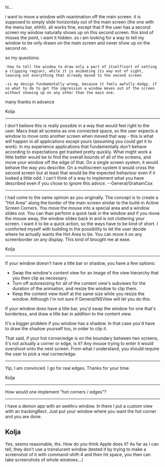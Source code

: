 


hi...


i want to move a window with nsanimation off the main screen. it is supposed to simply slide horizontaly out of the main screen (the one with the menu bar, ehhh).
all works fine, except that if the user has a second screen my window naturally shows up on this second screen. this kind of misses the point, i want it hidden. 
so i am looking for a way to tell my window to be only drawn on the main screen and never show up on the second on.


so my questions:

    -how to tell the window to draw only a part of itself(sort of setting a clipping region), while it is animating its way out of sight, leaving out everything that already moved to the second screen

    -is my design fundamentally wrong, because it feels awfully dodgy. if so what to do to get the impression a window moves out of the screen without showing up on any other than the main one.




many thanks in advance

Kolja

----

I don't believe this is really possible in a way that would feel right to the user. Macs treat all screens as one connected space, so the user expects a window to move onto another screen when moved that way - this is what will happen in all applications except yours (assuming you could get it to work). In my experience applications that fundamentally don't behave according to expectations get trashed pretty quickly. What might work a little better would be to find the overall bounds of all of the screens, and move your window off the edge of that. On a single screen system, it would behave the way you describe. On a multiscreen system it would cross the second screen but at least that would be the expected behaviour even if it looked a little odd. I can't think of a way to implement what you have described even if you chose to ignore this advice. --General/GrahamCox

----

I had come to the same opinion as you originally. The concept is to create a "Hot Area" along the border of the main screen similar to the build-in Active Screen Corners. You move the mouse into a special area and a window slides out. You can than perform a quick task in the window and if you move the mouse away, the window slides back in and is not cluttering your screen. I want it to be a quick action, so the ways have to be kind of short. I comforted myself with building in the possibility to let the user decide where he actually wants the Hot Area to be. You can move it on any screenborder on any display. This kind of brought me at ease.

Kolja 

----
If your window doesn't have a title bar or shadow, you have a few options:

* Swap the window's content view for an image of the view hierarchy that you then clip as necessary.
* Turn off autoresizing for all of the content view's subviews for the duration of the animation, and resize the window to clip them.
* Keep the content view itself at the same size while you resize the window. Although I'm not sure if General/NSView will let you do this.

If your window does have a title bar, you'd swap the window for one that's borderless, and draw a title bar in addition to the content view.

It's a bigger problem if you window has a shadow. In that case you'd have to draw the shadow yourself too, in order to clip it.

That said, if your hot corner/edge is on the boundary between two screens, it's not actually a corner or edge, is it? Any mouse trying to enter it would overshoot onto the next screen. From what I understand, you should require the user to pick a real corner/edge.

----


Yip, I am convinced. I go for real edges. Thanks for your time.

Kolja

----
How would one implement "hot corners / edges"?


----
I have a demon app with an seethru window. In there I put a custom view with an trackingRect. Just put your window where you want the hot corner and you are done.

Kolja
----
Yes, seems reasonable, thx. How do you think Apple does it? As far as I can tell, they don't use a translucent window (tested it by trying to make a screenshot of it with command-shift-4 and then hit space, you then can take screenshots of whole windows...)
